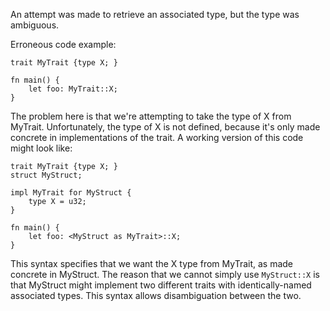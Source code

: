 An attempt was made to retrieve an associated type, but the type was ambiguous.

Erroneous code example:

```compile_fail,E0223
trait MyTrait {type X; }

fn main() {
    let foo: MyTrait::X;
}
```

The problem here is that we're attempting to take the type of X from MyTrait.
Unfortunately, the type of X is not defined, because it's only made concrete in
implementations of the trait. A working version of this code might look like:

```
trait MyTrait {type X; }
struct MyStruct;

impl MyTrait for MyStruct {
    type X = u32;
}

fn main() {
    let foo: <MyStruct as MyTrait>::X;
}
```

This syntax specifies that we want the X type from MyTrait, as made concrete in
MyStruct. The reason that we cannot simply use `MyStruct::X` is that MyStruct
might implement two different traits with identically-named associated types.
This syntax allows disambiguation between the two.
